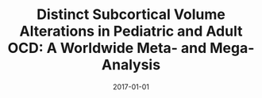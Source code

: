 ---
title: "Distinct Subcortical Volume Alterations in Pediatric and Adult OCD: A Worldwide Meta- and Mega-Analysis"
collection: publications
category: manuscripts
permalink: /publication/2017-subcortical-volume-alterations-ocd/
date: 2017-01-01
venue: "The American Journal of Psychiatry"
excerpt: "The results indicate different patterns of subcortical abnormalities in pediatric and adult OCD patients. The pallidum and hippocampus seem to be of importance in adult OCD, whereas the thalamus seems to be key in pediatric OCD."
paperurl: "https://pubmed.ncbi.nlm.nih.gov/27609241/"
citation: 'Boedhoe PS, Schmaal L, Abe Y, Ameis SH, Arnold PD, Batistuzzo MC, ..., ENIGMA OCD Working Group; Thompson PM, Stein DJ, van den Heuvel OA. Distinct Subcortical Volume Alterations in Pediatric and Adult OCD: A Worldwide Meta- and Mega-Analysis. Am J Psychiatry. 2017 Jan 1;174(1):60-69. doi: 10.1176/appi.ajp.2016.16020201. Epub 2016 Sep 9. Erratum in: Am J Psychiatry. 2016 Oct 1;173(10):1049. doi: 10.1176/appi.ajp.2016.17310correction. Erratum in: Am J Psychiatry. 2017 Feb 1;174(2):190. doi: 10.1176/appi.ajp.2017.1742correction. PMID: 27609241; PMCID: PMC5344782.'
---